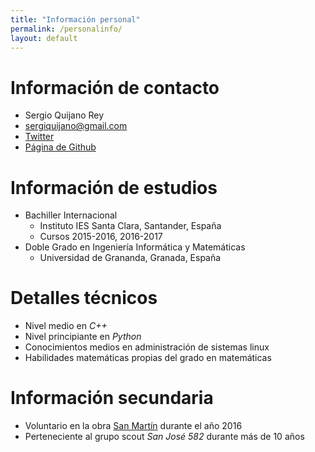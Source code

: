 ```yaml
---
title: "Información personal"
permalink: /personalinfo/
layout: default
---
```


# Información de contacto

* Sergio Quijano Rey
* sergiquijano@gmail.com
* [Twitter](https://twitter.com/SergiQuijano)
* [Página de Github](https://github.com/SergioQuijanoRey/)

# Información de estudios

* Bachiller Internacional
    * Instituto IES Santa Clara, Santander, España
    * Cursos 2015-2016, 2016-2017
* Doble Grado en Ingeniería Informática y Matemáticas
    * Universidad de Grananda, Granada, España

# Detalles técnicos

* Nivel medio en *C++*
* Nivel principiante en *Python*
* Conocimientos medios en administración de sistemas linux
* Habilidades matemáticas propias del grado en matemáticas

# Información secundaria

* Voluntario en la obra [San Martín](http://www.fundacionobrasanmartin.org) durante el año 2016
* Perteneciente al grupo scout *San José 582* durante más de 10 años
